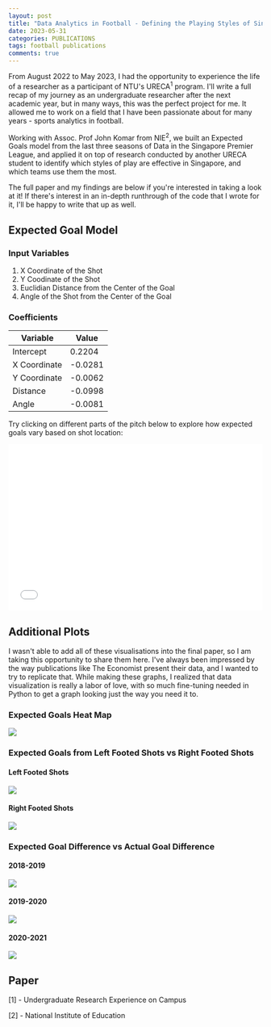 ```yaml
---
layout: post
title: "Data Analytics in Football - Defining the Playing Styles of Singapore PL Teams"
date: 2023-05-31
categories: PUBLICATIONS
tags: football publications
comments: true
---
```


From August 2022 to May 2023, I had the opportunity to experience the life of a researcher as a participant of NTU's URECA<sup>1</sup> program. I'll write a full recap of my journey as an undergraduate researcher after the next academic year, but in many ways, this was the perfect project for me. It allowed me to work on a field that I have been passionate about for many years - sports analytics in football.

Working with Assoc. Prof John Komar from NIE<sup>2</sup>, we built an Expected Goals model from the last three seasons of Data in the Singapore Premier League, and applied it on top of research conducted by another URECA student to identify which styles of play are effective in Singapore, and which teams use them the most.

The full paper and my findings are below if you're interested in taking a look at it! If there's interest in an in-depth runthrough of the code that I wrote for it, I'll be happy to write that up as well.

## Expected Goal Model

### Input Variables

1. X Coordinate of the Shot
2. Y Coodinate of the Shot
3. Euclidian Distance from the Center of the Goal
4. Angle of the Shot from the Center of the Goal

### Coefficients

| Variable     | Value   |
| ------------ | ------- |
| Intercept    | 0.2204  |
| X Coordinate | -0.0281 |
| Y Coordinate | -0.0062 |
| Distance     | -0.0998 |
| Angle        | -0.0081 |

Try clicking on different parts of the pitch below to explore how expected goals vary based on shot location:

<iframe src="{{'/'|relative_url}}assets/ureca2022/xG.html" width="100%" height="330px" frameborder="0"></iframe>

## Additional Plots

I wasn't able to add all of these visualisations into the final paper, so I am taking this opportunity to share them here. I've always been impressed by the way publications like The Economist present their data, and I wanted to try to replicate that. While making these graphs, I realized that data visualization is really a labor of love, with so much fine-tuning needed in Python to get a graph looking just the way you need it to.

### Expected Goals Heat Map

<p class="full-width"><img src="{{'/'|relative_url}}assets/ureca2022/heatmap.png" align="center"/></p>

### Expected Goals from Left Footed Shots vs Right Footed Shots

#### Left Footed Shots

<p class="full-width"><img src="{{'/'|relative_url}}assets/ureca2022/left_foot.jpg" align="center"/></p>

#### Right Footed Shots

<p class="full-width"><img src="{{'/'|relative_url}}assets/ureca2022/right_foot.jpg" align="center"/></p>

### Expected Goal Difference vs Actual Goal Difference

#### 2018-2019

<p class="full-width"><img src="{{'/'|relative_url}}assets/ureca2022/team_xg_2019.png" align="center"/></p>

#### 2019-2020

<p class="full-width"><img src="{{'/'|relative_url}}assets/ureca2022/team_xg_2020.png" align="center"/></p>

#### 2020-2021

<p class="full-width"><img src="{{'/'|relative_url}}assets/ureca2022/team_xg_2021.png" align="center"/></p>

## Paper

<object data="{{'/'|relative_url}}assets/ureca2022/ureca2022.pdf" width="100%" height="1000" type="application/pdf"></object>

[1] - Undergraduate Research Experience on Campus

[2] - National Institute of Education
